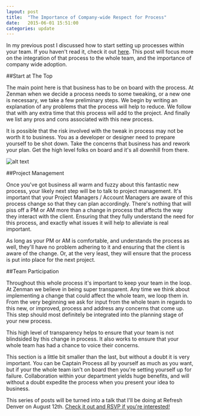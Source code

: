 ```yaml
---
layout: post
title:  "The Importance of Company-wide Respect for Process"
date:   2015-06-01 15:51:00
categories: update
---
```

In my previous post I discussed how to start setting up processes within your team. If you haven't read it, check it out [here](https://dommagnifi.co/update/2015/05/14/spinning-up-process.html). This post will focus more on the integration of that process to the whole team, and the importance of company wide adoption.

##Start at The Top

The main point here is that business has to be on board with the process. At Zenman when we decide a process needs to some tweaking, or a new one is necessary, we take a few preliminary steps. We  begin by writing an explanation of any problems that the process will help to reduce. We follow that with any extra time that this process will add to the project. And finally we list any pros and cons associated with this new process.

It is possible that the risk involved with the tweak in process may not be worth it to business. You as a developer or designer need to prepare yourself to be shot down. Take the concerns that business has and rework your plan. Get the high level folks on board and it's all downhill from there.

![alt text](http://bukk.it/business.jpg)

##Project Management

Once you've got business all warm and fuzzy about this fantastic new process, your likely next step will be to talk to project management. It's important that your Project Managers / Account Managers are aware of this process change so that they can plan accordingly. There's nothing that will piss off a PM or AM more than a change in process that affects the way they interact with the client. Ensuring that they fully understand the need for this process, and exactly what issues it will help to alleviate is real important.

As long as your PM or AM is comfortable, and understands the process as well, they'll have no problem adhering to it and ensuring that the client is aware of the change. Or, at the very least, they will ensure that the process is put into place for the next project.

##Team Participation

Throughout this whole process it's important to keep your team in the loop. At Zenman we believe in being super transparent. Any time we think about implementing a change that could affect the whole team, we loop them in. From the very beginning we ask for input from the whole team in regards to this new, or improved, process and address any concerns that come up. This step should most definitely be integrated into the planning stage of your new process.

This high level of transparency helps to ensure that your team is not blindsided by this change in process. It also works to ensure that your whole team has had a chance to voice their concerns.

This section is a little bit smaller than the last, but without a doubt it is very important. You can be Captain Process all by yourself as much as you want, but if your the whole team isn't on board then you're setting yourself up for failure. Collaboration within your department yields huge benefits, and will without a doubt expedite the process when you present your idea to business.

This series of posts will be turned into a talk that I'll be doing at Refresh Denver on August 12th. [Check it out and RSVP if you're interested!](http://www.meetup.com/refreshdenver/events/219844847/)